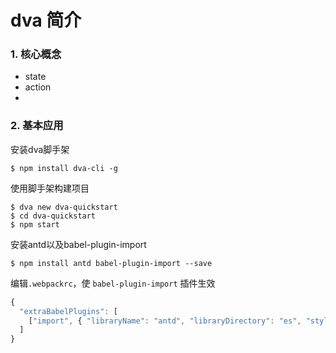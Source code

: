 # dva 简介

### 1. 核心概念

- state
- action
- 

### 2. 基本应用

安装dva脚手架

```shell
$ npm install dva-cli -g
```

使用脚手架构建项目

```shell
$ dva new dva-quickstart
$ cd dva-quickstart
$ npm start
```

安装antd以及babel-plugin-import

```shell
$ npm install antd babel-plugin-import --save
```

编辑`.webpackrc`，使 `babel-plugin-import` 插件生效

```javascript
{
  "extraBabelPlugins": [
    ["import", { "libraryName": "antd", "libraryDirectory": "es", "style": "css" }]
  ]
}
```

